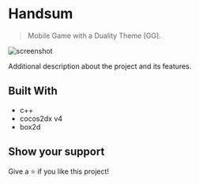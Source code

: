 # Handsum

> Mobile Game with a Duality Theme [GG].

![screenshot](https://github.com/johnspeny/Handsum/Screenshot_Handsum.jpg)

Additional description about the project and its features.

## Built With

- c++
- cocos2dx v4
- box2d

## Show your support

Give a ⭐️ if you like this project!
